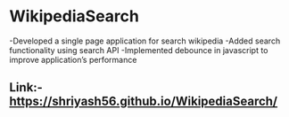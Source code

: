 # **WikipediaSearch**

-Developed a single page application for search wikipedia
-Added search functionality using search API
-Implemented debounce in javascript to improve application’s performance

## Link:-  https://shriyash56.github.io/WikipediaSearch/
